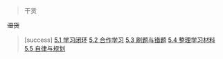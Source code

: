 
> 干货

~~湿货~~

>[success] [5.1 学习闭环](circle-of-study.md)
> [5.2 合作学习](study-team.md)
> [5.3 刷题与错题](prectise-make-perfect.md)
> [5.4 整理学习材料](sort-out-the-study-material.md)
> [5.5 自律与规划](self-regulation-and-arrangement.md)